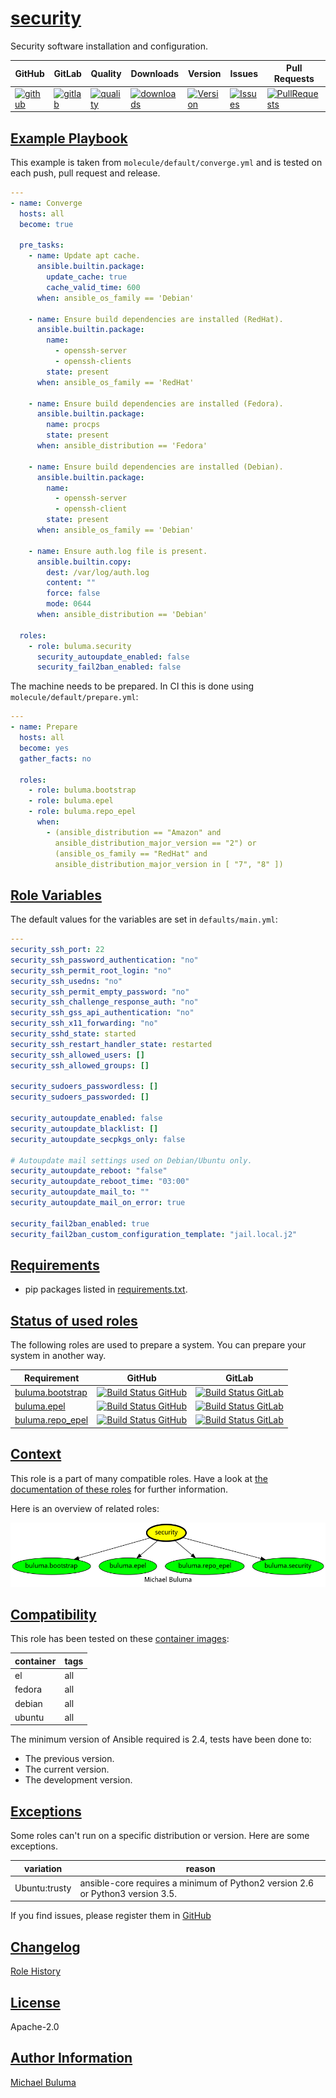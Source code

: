 # [security](#security)

Security software installation and configuration.

|GitHub|GitLab|Quality|Downloads|Version|Issues|Pull Requests|
|------|------|-------|---------|-------|------|-------------|
|[![github](https://github.com/buluma/ansible-role-security/workflows/Ansible%20Molecule/badge.svg)](https://github.com/buluma/ansible-role-security/actions)|[![gitlab](https://gitlab.com/buluma/ansible-role-security/badges/master/pipeline.svg)](https://gitlab.com/buluma/ansible-role-security)|[![quality](https://img.shields.io/ansible/quality/58018)](https://galaxy.ansible.com/buluma/security)|[![downloads](https://img.shields.io/ansible/role/d/58018)](https://galaxy.ansible.com/buluma/security)|[![Version](https://img.shields.io/github/release/buluma/ansible-role-security.svg)](https://github.com/buluma/ansible-role-security/releases/)|[![Issues](https://img.shields.io/github/issues/buluma/ansible-role-security.svg)](https://github.com/buluma/ansible-role-security/issues/)|[![PullRequests](https://img.shields.io/github/issues-pr-closed-raw/buluma/ansible-role-security.svg)](https://github.com/buluma/ansible-role-security/pulls/)|

## [Example Playbook](#example-playbook)

This example is taken from `molecule/default/converge.yml` and is tested on each push, pull request and release.
```yaml
---
- name: Converge
  hosts: all
  become: true

  pre_tasks:
    - name: Update apt cache.
      ansible.builtin.package:
        update_cache: true
        cache_valid_time: 600
      when: ansible_os_family == 'Debian'

    - name: Ensure build dependencies are installed (RedHat).
      ansible.builtin.package:
        name:
          - openssh-server
          - openssh-clients
        state: present
      when: ansible_os_family == 'RedHat'

    - name: Ensure build dependencies are installed (Fedora).
      ansible.builtin.package:
        name: procps
        state: present
      when: ansible_distribution == 'Fedora'

    - name: Ensure build dependencies are installed (Debian).
      ansible.builtin.package:
        name:
          - openssh-server
          - openssh-client
        state: present
      when: ansible_os_family == 'Debian'

    - name: Ensure auth.log file is present.
      ansible.builtin.copy:
        dest: /var/log/auth.log
        content: ""
        force: false
        mode: 0644
      when: ansible_distribution == 'Debian'

  roles:
    - role: buluma.security
      security_autoupdate_enabled: false
      security_fail2ban_enabled: false
```

The machine needs to be prepared. In CI this is done using `molecule/default/prepare.yml`:
```yaml
---
- name: Prepare
  hosts: all
  become: yes
  gather_facts: no

  roles:
    - role: buluma.bootstrap
    - role: buluma.epel
    - role: buluma.repo_epel
      when:
        - (ansible_distribution == "Amazon" and
          ansible_distribution_major_version == "2") or
          (ansible_os_family == "RedHat" and
          ansible_distribution_major_version in [ "7", "8" ])
```


## [Role Variables](#role-variables)

The default values for the variables are set in `defaults/main.yml`:
```yaml
---
security_ssh_port: 22
security_ssh_password_authentication: "no"
security_ssh_permit_root_login: "no"
security_ssh_usedns: "no"
security_ssh_permit_empty_password: "no"
security_ssh_challenge_response_auth: "no"
security_ssh_gss_api_authentication: "no"
security_ssh_x11_forwarding: "no"
security_sshd_state: started
security_ssh_restart_handler_state: restarted
security_ssh_allowed_users: []
security_ssh_allowed_groups: []

security_sudoers_passwordless: []
security_sudoers_passworded: []

security_autoupdate_enabled: false
security_autoupdate_blacklist: []
security_autoupdate_secpkgs_only: false

# Autoupdate mail settings used on Debian/Ubuntu only.
security_autoupdate_reboot: "false"
security_autoupdate_reboot_time: "03:00"
security_autoupdate_mail_to: ""
security_autoupdate_mail_on_error: true

security_fail2ban_enabled: true
security_fail2ban_custom_configuration_template: "jail.local.j2"
```

## [Requirements](#requirements)

- pip packages listed in [requirements.txt](https://github.com/buluma/ansible-role-security/blob/main/requirements.txt).

## [Status of used roles](#status-of-requirements)

The following roles are used to prepare a system. You can prepare your system in another way.

| Requirement | GitHub | GitLab |
|-------------|--------|--------|
|[buluma.bootstrap](https://galaxy.ansible.com/buluma/bootstrap)|[![Build Status GitHub](https://github.com/buluma/ansible-role-bootstrap/workflows/Ansible%20Molecule/badge.svg)](https://github.com/buluma/ansible-role-bootstrap/actions)|[![Build Status GitLab ](https://gitlab.com/buluma/ansible-role-bootstrap/badges/main/pipeline.svg)](https://gitlab.com/buluma/ansible-role-bootstrap)|
|[buluma.epel](https://galaxy.ansible.com/buluma/epel)|[![Build Status GitHub](https://github.com/buluma/ansible-role-epel/workflows/Ansible%20Molecule/badge.svg)](https://github.com/buluma/ansible-role-epel/actions)|[![Build Status GitLab ](https://gitlab.com/buluma/ansible-role-epel/badges/main/pipeline.svg)](https://gitlab.com/buluma/ansible-role-epel)|
|[buluma.repo_epel](https://galaxy.ansible.com/buluma/repo_epel)|[![Build Status GitHub](https://github.com/buluma/ansible-role-repo_epel/workflows/Ansible%20Molecule/badge.svg)](https://github.com/buluma/ansible-role-repo_epel/actions)|[![Build Status GitLab ](https://gitlab.com/buluma/ansible-role-repo_epel/badges/main/pipeline.svg)](https://gitlab.com/buluma/ansible-role-repo_epel)|

## [Context](#context)

This role is a part of many compatible roles. Have a look at [the documentation of these roles](https://buluma.github.io/) for further information.

Here is an overview of related roles:

![dependencies](https://raw.githubusercontent.com/buluma/ansible-role-security/png/requirements.png "Dependencies")

## [Compatibility](#compatibility)

This role has been tested on these [container images](https://hub.docker.com/u/buluma):

|container|tags|
|---------|----|
|el|all|
|fedora|all|
|debian|all|
|ubuntu|all|

The minimum version of Ansible required is 2.4, tests have been done to:

- The previous version.
- The current version.
- The development version.

## [Exceptions](#exceptions)

Some roles can't run on a specific distribution or version. Here are some exceptions.

| variation                 | reason                 |
|---------------------------|------------------------|
| Ubuntu:trusty | ansible-core requires a minimum of Python2 version 2.6 or Python3 version 3.5. |


If you find issues, please register them in [GitHub](https://github.com/buluma/ansible-role-security/issues)

## [Changelog](#changelog)

[Role History](https://github.com/buluma/ansible-role-security/blob/master/CHANGELOG.md)

## [License](#license)

Apache-2.0

## [Author Information](#author-information)

[Michael Buluma](https://buluma.github.io/)
